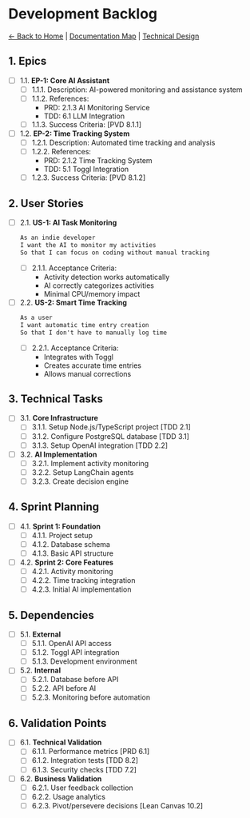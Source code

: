 # Development Backlog
[← Back to Home](../index.md) | [Documentation Map](00.2.Documentation-Map.md) | [Technical Design](03.TDD.md)

## 1. Epics
- [ ] 1.1. **EP-1: Core AI Assistant**
  - [ ] 1.1.1. Description: AI-powered monitoring and assistance system
  - [ ] 1.1.2. References: 
    - PRD: 2.1.3 AI Monitoring Service
    - TDD: 6.1 LLM Integration
  - [ ] 1.1.3. Success Criteria: [PVD 8.1.1]

- [ ] 1.2. **EP-2: Time Tracking System**
  - [ ] 1.2.1. Description: Automated time tracking and analysis
  - [ ] 1.2.2. References:
    - PRD: 2.1.2 Time Tracking System
    - TDD: 5.1 Toggl Integration
  - [ ] 1.2.3. Success Criteria: [PVD 8.1.2]

## 2. User Stories
- [ ] 2.1. **US-1: AI Task Monitoring**
  ```markdown
  As an indie developer
  I want the AI to monitor my activities
  So that I can focus on coding without manual tracking
  ```
  - [ ] 2.1.1. Acceptance Criteria:
    - Activity detection works automatically
    - AI correctly categorizes activities
    - Minimal CPU/memory impact

- [ ] 2.2. **US-2: Smart Time Tracking**
  ```markdown
  As a user
  I want automatic time entry creation
  So that I don't have to manually log time
  ```
  - [ ] 2.2.1. Acceptance Criteria:
    - Integrates with Toggl
    - Creates accurate time entries
    - Allows manual corrections

## 3. Technical Tasks
- [ ] 3.1. **Core Infrastructure**
  - [ ] 3.1.1. Setup Node.js/TypeScript project [TDD 2.1]
  - [ ] 3.1.2. Configure PostgreSQL database [TDD 3.1]
  - [ ] 3.1.3. Setup OpenAI integration [TDD 2.2]

- [ ] 3.2. **AI Implementation**
  - [ ] 3.2.1. Implement activity monitoring
  - [ ] 3.2.2. Setup LangChain agents
  - [ ] 3.2.3. Create decision engine

## 4. Sprint Planning
- [ ] 4.1. **Sprint 1: Foundation**
  - [ ] 4.1.1. Project setup
  - [ ] 4.1.2. Database schema
  - [ ] 4.1.3. Basic API structure

- [ ] 4.2. **Sprint 2: Core Features**
  - [ ] 4.2.1. Activity monitoring
  - [ ] 4.2.2. Time tracking integration
  - [ ] 4.2.3. Initial AI implementation

## 5. Dependencies
- [ ] 5.1. **External**
  - [ ] 5.1.1. OpenAI API access
  - [ ] 5.1.2. Toggl API integration
  - [ ] 5.1.3. Development environment

- [ ] 5.2. **Internal**
  - [ ] 5.2.1. Database before API
  - [ ] 5.2.2. API before AI
  - [ ] 5.2.3. Monitoring before automation

## 6. Validation Points
- [ ] 6.1. **Technical Validation**
  - [ ] 6.1.1. Performance metrics [PRD 6.1]
  - [ ] 6.1.2. Integration tests [TDD 8.2]
  - [ ] 6.1.3. Security checks [TDD 7.2]

- [ ] 6.2. **Business Validation**
  - [ ] 6.2.1. User feedback collection
  - [ ] 6.2.2. Usage analytics
  - [ ] 6.2.3. Pivot/persevere decisions [Lean Canvas 10.2]
